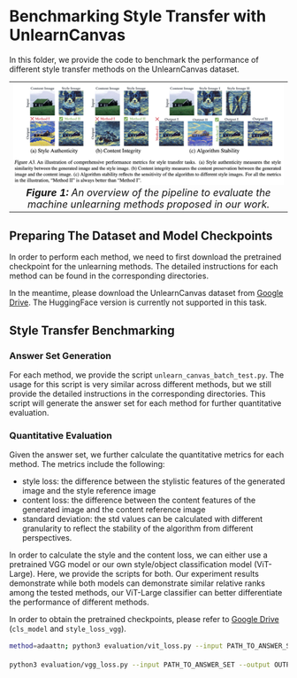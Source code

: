 # Benchmarking Style Transfer with UnlearnCanvas

In this folder, we provide the code to benchmark the performance of different style transfer methods on the UnlearnCanvas dataset.

<div align='center'>
 
<table align="center">
  <tr>
    <td align="center"> 
      <img src="../assets/st_metrics.png" alt="Image 2" style="width: 700px;"/> 
      <br>
      <em style="font-size: 18px;">  <strong style="font-size: 18px;">Figure 1:</strong> An overview of the pipeline to evaluate the machine unlearning methods proposed in our work.</em>
    </td>
  </tr>
</table>
</div>

## Preparing The Dataset and Model Checkpoints

In order to perform each method, we need to first download the pretrained checkpoint for the unlearning methods. The detailed instructions for each method can be found in the corresponding directories.

In the meantime, please download the UnlearnCanvas dataset from [Google Drive](https://drive.google.com/drive/folders/1sJBLhng3I2fD3dbEzxx_Jvm1bMBcMQH7?usp=sharing). The HuggingFace version is currently not supported in this task.

## Style Transfer Benchmarking

### Answer Set Generation

For each method, we provide the script `unlearn_canvas_batch_test.py`. The usage for this script is very similar across different methods, but we still provide the detailed instructions in the corresponding directories. This script will generate the answer set for each method for further quantitative evaluation.

### Quantitative Evaluation

Given the answer set, we further calculate the quantitative metrics for each method. The metrics include the following:

* style loss: the difference between the stylistic features of the generated image and the style reference image
* content loss: the difference between the content features of the generated image and the content reference image
* standard deviation: the std values can be calculated with different granularity to reflect the stability of the algorithm from different perspectives.

In order to calculate the style and the content loss, we can either use a pretrained VGG model or our own style/object classification model (ViT-Large). Here, we provide the scripts for both. Our experiment results demonstrate while both models can demonstrate similar relative ranks among the tested methods, our ViT-Large classifier can better differentiate the performance of different methods.

In order to obtain the pretrained checkpoints, please refer to [Google Drive](https://drive.google.com/drive/folders/14iztBXs-GoBFVLePC2_psP00YUMK5-cy?usp=sharing) (`cls_model` and `style_loss_vgg`).

```bash
method=adaattn; python3 evaluation/vit_loss.py --input PATH_TO_ANSWER_SET --output OUTPUT_DIR --benchmark_dir PATH_TO_DATASET_DIR --ckpt PATH_TO_PRETRAINED_CLASSIFIER; 

python3 evaluation/vgg_loss.py --input PATH_TO_ANSWER_SET --output OUTPUT_DIR --benchmark_dir PATH_TO_DATASET_DIR --ckpt PATH_TO_PRETRAINED_VGG;
```




